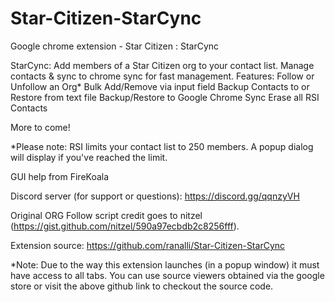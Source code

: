 # Star-Citizen-StarCync
Google chrome extension - Star Citizen : StarCync


StarCync: Add members of a Star Citizen org to your contact list. Manage contacts & sync to chrome sync for fast management.
Features:
Follow or Unfollow an Org*
Bulk Add/Remove via input field
Backup Contacts to or Restore from text file
Backup/Restore to Google Chrome Sync
Erase all RSI Contacts

More to come!

*Please note: RSI limits your contact list to 250 members. A popup dialog will display if you've reached the limit.

GUI help from FireKoala

Discord server (for support or questions): https://discord.gg/qqnzyVH

Original ORG Follow script credit goes to nitzel (https://gist.github.com/nitzel/590a97ecbdb2c8256fff).

Extension source: https://github.com/ranalli/Star-Citizen-StarCync


*Note: Due to the way this extension launches (in a popup window) it must have access to all tabs.  You can use source viewers obtained via the google store or visit the above github link to checkout the source code.
